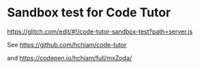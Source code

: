 # Sandbox test for Code Tutor

<a href="https://glitch.com/edit/#!/code-tutor-sandbox-test?path=server.js" target="_blank">https://glitch.com/edit/#!/code-tutor-sandbox-test?path=server.js</a>

See <a href="https://github.com/hchiam/code-tutor" target="_blank">https://github.com/hchiam/code-tutor</a>

and <a href="https://codepen.io/hchiam/full/mxZpda/" target="_blank">https://codepen.io/hchiam/full/mxZpda/</a>
